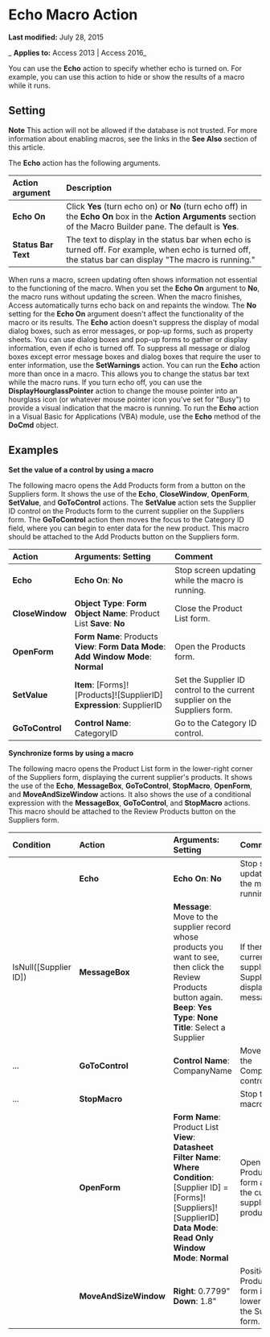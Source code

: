 
# Echo Macro Action

 **Last modified:** July 28, 2015

 _ **Applies to:** Access 2013 | Access 2016_

You can use the  **Echo** action to specify whether echo is turned on. For example, you can use this action to hide or show the results of a macro while it runs.


## Setting


 **Note**  This action will not be allowed if the database is not trusted. For more information about enabling macros, see the links in the  **See Also** section of this article.

The  **Echo** action has the following arguments.



|**Action argument**|**Description**|
|:-----|:-----|
|**Echo On**|Click  **Yes** (turn echo on) or **No** (turn echo off) in the **Echo On** box in the **Action Arguments** section of the Macro Builder pane. The default is **Yes**.|
|**Status Bar Text**|The text to display in the status bar when echo is turned off. For example, when echo is turned off, the status bar can display "The macro is running."|
When runs a macro, screen updating often shows information not essential to the functioning of the macro. When you set the  **Echo On** argument to **No**, the macro runs without updating the screen. When the macro finishes, Access automatically turns echo back on and repaints the window. The **No** setting for the **Echo On** argument doesn't affect the functionality of the macro or its results.
The  **Echo** action doesn't suppress the display of modal dialog boxes, such as error messages, or pop-up forms, such as property sheets. You can use dialog boxes and pop-up forms to gather or display information, even if echo is turned off. To suppress all message or dialog boxes except error message boxes and dialog boxes that require the user to enter information, use the **SetWarnings** action.
You can run the  **Echo** action more than once in a macro. This allows you to change the status bar text while the macro runs.
If you turn echo off, you can use the  **DisplayHourglassPointer** action to change the mouse pointer into an hourglass icon (or whatever mouse pointer icon you've set for "Busy") to provide a visual indication that the macro is running.
To run the  **Echo** action in a Visual Basic for Applications (VBA) module, use the **Echo** method of the **DoCmd** object.

## Examples

 **Set the value of a control by using a macro**

The following macro opens the Add Products form from a button on the Suppliers form. It shows the use of the  **Echo**, **CloseWindow**, **OpenForm**, **SetValue**, and **GoToControl** actions. The **SetValue** action sets the Supplier ID control on the Products form to the current supplier on the Suppliers form. The **GoToControl** action then moves the focus to the Category ID field, where you can begin to enter data for the new product. This macro should be attached to the Add Products button on the Suppliers form.



|**Action**|**Arguments: Setting**|**Comment**|
|:-----|:-----|:-----|
|**Echo**|**Echo On**: **No**|Stop screen updating while the macro is running.|
|**CloseWindow**|**Object Type**: **Form** **Object Name**: Product List **Save**: **No**|Close the Product List form.|
|**OpenForm**|**Form Name**: Products **View**: **Form** **Data Mode**: **Add** **Window Mode**: **Normal**|Open the Products form.|
|**SetValue**|**Item**: [Forms]![Products]![SupplierID] **Expression**: SupplierID|Set the Supplier ID control to the current supplier on the Suppliers form.|
|**GoToControl**|**Control Name**: CategoryID|Go to the Category ID control.|
 **Synchronize forms by using a macro**

The following macro opens the Product List form in the lower-right corner of the Suppliers form, displaying the current supplier's products. It shows the use of the  **Echo**, **MessageBox**, **GoToControl**, **StopMacro**, **OpenForm**, and **MoveAndSizeWindow** actions. It also shows the use of a conditional expression with the **MessageBox**, **GoToControl**, and **StopMacro** actions. This macro should be attached to the Review Products button on the Suppliers form.



|**Condition**|**Action**|**Arguments: Setting**|**Comment**|
|:-----|:-----|:-----|:-----|
||**Echo**|**Echo On**: **No**|Stop screen updating while the macro is running.|
|IsNull([Supplier ID])|**MessageBox**|**Message**: Move to the supplier record whose products you want to see, then click the Review Products button again. **Beep**: **Yes** **Type**: **None** **Title**: Select a Supplier|If there is no current supplier on the Suppliers form, display a message.|
|...|**GoToControl**|**Control Name**: CompanyName|Move focus to the CompanyName control.|
|...|**StopMacro**||Stop the macro.|
||**OpenForm**|**Form Name**: Product List **View**: **Datasheet** **Filter Name**: **Where Condition**: [Supplier ID] = [Forms]![Suppliers]![SupplierID] **Data Mode**: **Read Only** **Window Mode**: **Normal**|Open the Product List form and show the current supplier's products.|
||**MoveAndSizeWindow**|**Right**: 0.7799" **Down**: 1.8"|Position the Product List form in the lower right of the Suppliers form.|
